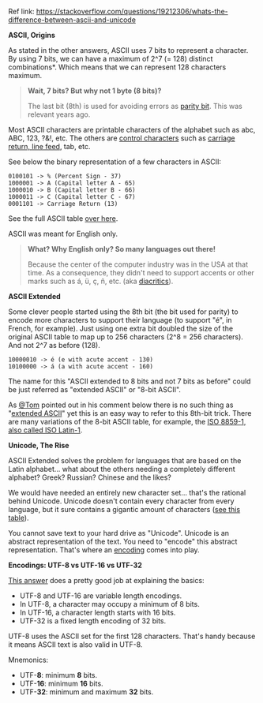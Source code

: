 
Ref link: https://stackoverflow.com/questions/19212306/whats-the-difference-between-ascii-and-unicode

**ASCII, Origins**

As stated in the other answers, ASCII uses 7 bits to represent a character. By using 7 bits, we can have a maximum of 2^7 (= 128) distinct combinations*. Which means that we can represent 128 characters maximum.

> **Wait, 7 bits? But why not 1 byte (8 bits)?**
> 
> The last bit (8th) is used for avoiding errors as [parity bit](https://en.wikipedia.org/wiki/Parity_bit). This was relevant years ago.

Most ASCII characters are printable characters of the alphabet such as abc, ABC, 123, ?&!, etc. The others are [control characters](https://en.wikipedia.org/wiki/Control_character) such as [carriage return, line feed](https://stackoverflow.com/a/12747850/1132522), tab, etc.

See below the binary representation of a few characters in ASCII:

```
0100101 -> % (Percent Sign - 37)
1000001 -> A (Capital letter A - 65)
1000010 -> B (Capital letter B - 66)
1000011 -> C (Capital letter C - 67)
0001101 -> Carriage Return (13)
```

See the full ASCII table [over here](http://www.theasciicode.com.ar/).

ASCII was meant for English only.

> **What? Why English only? So many languages out there!**
> 
> Because the center of the computer industry was in the USA at that time. As a consequence, they didn't need to support accents or other marks such as á, ü, ç, ñ, etc. (aka [diacritics](https://en.wikipedia.org/wiki/Diacritic)).

**ASCII Extended**

Some clever people started using the 8th bit (the bit used for parity) to encode more characters to support their language (to support "é", in French, for example). Just using one extra bit doubled the size of the original ASCII table to map up to 256 characters (2^8 = 256 characters). And not 2^7 as before (128).

```
10000010 -> é (e with acute accent - 130)
10100000 -> á (a with acute accent - 160)
```

The name for this "ASCII extended to 8 bits and not 7 bits as before" could be just referred as "extended ASCII" or "8-bit ASCII".

As [@Tom](https://stackoverflow.com/users/2226988/tom-blodget) pointed out in his comment below there is no such thing as "[extended ASCII](https://en.wikipedia.org/wiki/Extended_ASCII)" yet this is an easy way to refer to this 8th-bit trick. There are many variations of the 8-bit ASCII table, for example, the [ISO 8859-1, also called ISO Latin-1](https://en.wikipedia.org/wiki/Extended_ASCII#ISO_8859_and_proprietary_adaptations).

**Unicode, The Rise**

ASCII Extended solves the problem for languages that are based on the Latin alphabet... what about the others needing a completely different alphabet? Greek? Russian? Chinese and the likes?

We would have needed an entirely new character set... that's the rational behind Unicode. Unicode doesn't contain every character from every language, but it sure contains a gigantic amount of characters ([see this table](https://unicode-table.com/en/#cjk-unified-ideographs-extension-a)).

You cannot save text to your hard drive as "Unicode". Unicode is an abstract representation of the text. You need to "encode" this abstract representation. That's where an [encoding](https://en.wikipedia.org/wiki/Character_encoding) comes into play.

**Encodings: UTF-8 vs UTF-16 vs UTF-32**

[This answer](https://stackoverflow.com/a/22404874/1132522) does a pretty good job at explaining the basics:

- UTF-8 and UTF-16 are variable length encodings.
- In UTF-8, a character may occupy a minimum of 8 bits.
- In UTF-16, a character length starts with 16 bits.
- UTF-32 is a fixed length encoding of 32 bits.

UTF-8 uses the ASCII set for the first 128 characters. That's handy because it means ASCII text is also valid in UTF-8.

Mnemonics:

- UTF-**8**: minimum **8** bits.
- UTF-**16**: minimum **16** bits.
- UTF-**32**: minimum and maximum **32** bits.
